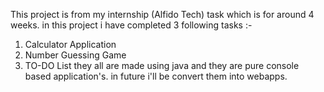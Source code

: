This project is from my internship (Alfido Tech) task which is for around 4 weeks. in this project i have completed 3 following tasks :-
1. Calculator Application
2. Number Guessing Game
3. TO-DO List
   they all are made using java and they are pure console based application's. in future i'll be convert them into webapps.

